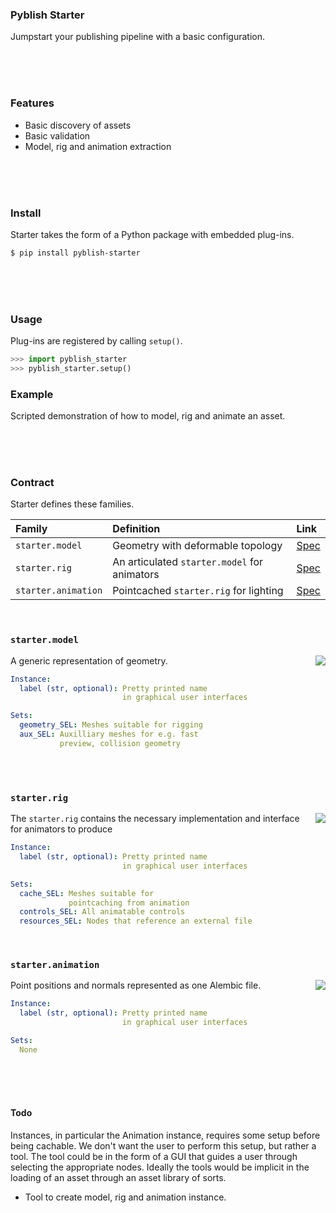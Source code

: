 ### Pyblish Starter

Jumpstart your publishing pipeline with a basic configuration.

<br>
<br>
<br>

### Features

- Basic discovery of assets
- Basic validation
- Model, rig and animation extraction

<br>
<br>
<br>

### Install

Starter takes the form of a Python package with embedded plug-ins.

```bash
$ pip install pyblish-starter
```

<br>
<br>
<br>

### Usage

Plug-ins are registered by calling `setup()`.

```python
>>> import pyblish_starter
>>> pyblish_starter.setup()
```

### Example

Scripted demonstration of how to model, rig and animate an asset.

<br>
<br>
<br>

### Contract

Starter defines these families.

| Family              | Definition                                    | Link
|:--------------------|:----------------------------------------------|:------------
| `starter.model`     | Geometry with deformable topology             | [Spec](#startermodel)
| `starter.rig`       | An articulated `starter.model` for animators  | [Spec](#starterrig)
| `starter.animation` | Pointcached `starter.rig` for lighting        | [Spec](#starteranimation)

<br>

### `starter.model`

<img align="right" src="https://cloud.githubusercontent.com/assets/2152766/18501858/3c85ab26-7a4b-11e6-8d09-8420a68f16b8.png"></img>

A generic representation of geometry.

```yaml
Instance:
  label (str, optional): Pretty printed name
  						 in graphical user interfaces

Sets:
  geometry_SEL: Meshes suitable for rigging
  aux_SEL: Auxilliary meshes for e.g. fast
  		   preview, collision geometry
```

<br>
<br>

### `starter.rig`

<img align="right" src="https://cloud.githubusercontent.com/assets/2152766/18501865/484fe1a6-7a4b-11e6-9157-ce1275fe86ea.png"></img>

The `starter.rig` contains the necessary implementation and interface for animators to produce 

```yaml
Instance:
  label (str, optional): Pretty printed name
  						 in graphical user interfaces

Sets:
  cache_SEL: Meshes suitable for
  			 pointcaching from animation
  controls_SEL: All animatable controls
  resources_SEL: Nodes that reference an external file
```

<br>

### `starter.animation`

<img align="right" src="https://cloud.githubusercontent.com/assets/2152766/18502081/d027e1cc-7a4c-11e6-8c01-baba21faabbe.png"></img>

Point positions and normals represented as one Alembic file.

```yaml
Instance:
  label (str, optional): Pretty printed name
  						 in graphical user interfaces

Sets:
  None
```

<br>
<br>
<br>

#### Todo

Instances, in particular the Animation instance, requires some setup before being cachable. We don't want the user to perform this setup, but rather a tool. The tool could be in the form of a GUI that guides a user through selecting the appropriate nodes. Ideally the tools would be implicit in the loading of an asset through an asset library of sorts.

- Tool to create model, rig and animation instance.